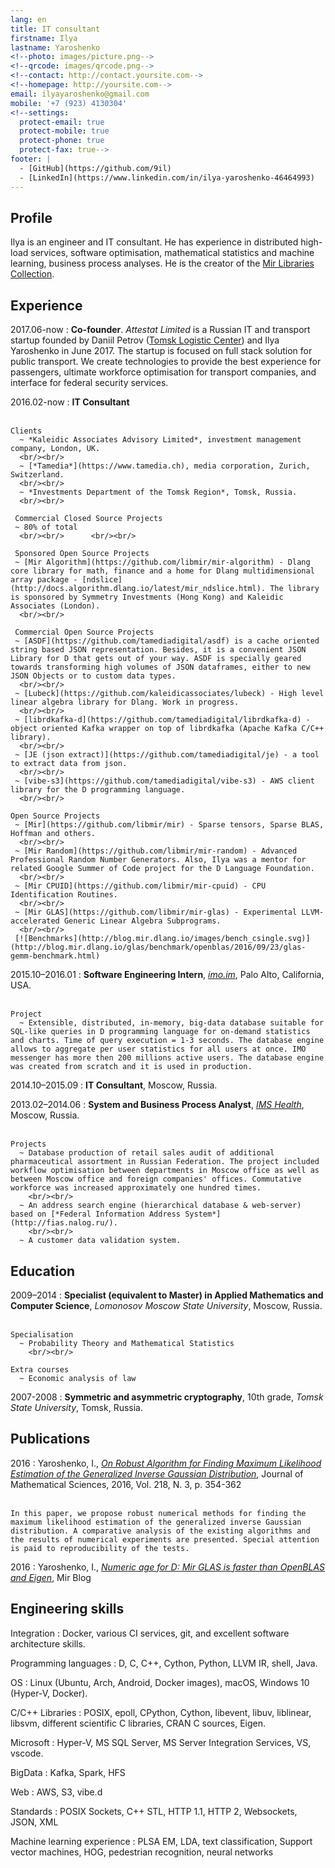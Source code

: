 ```yaml
---
lang: en
title: IT consultant
firstname: Ilya
lastname: Yaroshenko
<!--photo: images/picture.png-->
<!--qrcode: images/qrcode.png-->
<!--contact: http://contact.yoursite.com-->
<!--homepage: http://yoursite.com-->
email: ilyayaroshenko@gmail.com
mobile: '+7 (923) 4130304'
<!--settings:
  protect-email: true
  protect-mobile: true
  protect-phone: true
  protect-fax: true-->
footer: |
  - [GitHub](https://github.com/9il)
  - [LinkedIn](https://www.linkedin.com/in/ilya-yaroshenko-46464993)
---
```


Profile
-------

Ilya is an engineer and IT consultant. He has experience in distributed high-load services, software optimisation, mathematical statistics and machine learning, business process analyses. He is the creator of the [Mir Libraries Collection](https://github.com/libmir). 

Experience
----------

2017.06-now
:     **Co-founder**. *Attestat Limited* is a Russian IT and transport startup founded by Daniil Petrov ([Tomsk Logistic Center](http://logisticenter.ru/)) and Ilya Yaroshenko in June 2017. The startup is focused on full stack solution for public transport. We create technologies to provide the best experience for passengers, ultimate workforce optimisation for transport companies, and interface for federal security services.

2016.02-now
:    **IT Consultant**
		<br/><br/>

    Clients
      ~ *Kaleidic Associates Advisory Limited*, investment management company, London, UK.
      <br/><br/>
      ~ [*Tamedia*](https://www.tamedia.ch), media corporation, Zurich, Switzerland.
      <br/><br/>
      ~ *Investments Department of the Tomsk Region*, Tomsk, Russia.
      <br/><br/>

     Commercial Closed Source Projects
     ~ 80% of total
      <br/><br/>      <br/><br/>

     Sponsored Open Source Projects
     ~ [Mir Algorithm](https://github.com/libmir/mir-algorithm) - Dlang core library for math, finance and a home for Dlang multidimensional array package - [ndslice](http://docs.algorithm.dlang.io/latest/mir_ndslice.html). The library is sponsored by Symmetry Investments (Hong Kong) and Kaleidic Associates (London).   
      <br/><br/>

     Commercial Open Source Projects
     ~ [ASDF](https://github.com/tamediadigital/asdf) is a cache oriented string based JSON representation. Besides, it is a convenient JSON Library for D that gets out of your way. ASDF is specially geared towards transforming high volumes of JSON dataframes, either to new JSON Objects or to custom data types.
      <br/><br/>
     ~ [Lubeck](https://github.com/kaleidicassociates/lubeck) - High level linear algebra library for Dlang. Work in progress. 
      <br/><br/>
     ~ [librdkafka-d](https://github.com/tamediadigital/librdkafka-d) - object oriented Kafka wrapper on top of librdkafka (Apache Kafka C/C++ library). 
      <br/><br/>
     ~ [JE (json extract)](https://github.com/tamediadigital/je) - a tool to extract data from json. 
      <br/><br/>
     ~ [vibe-s3](https://github.com/tamediadigital/vibe-s3) - AWS client library for the D programming language. 
      <br/><br/>

    Open Source Projects
     ~ [Mir](https://github.com/libmir/mir) - Sparse tensors, Sparse BLAS, Hoffman and others.
      <br/><br/>
     ~ [Mir Random](https://github.com/libmir/mir-random) - Advanced Professional Random Number Generators. Also, Ilya was a mentor for related Google Summer of Code project for the D Language Foundation.
      <br/><br/>
     ~ [Mir CPUID](https://github.com/libmir/mir-cpuid) - CPU Identification Routines.
      <br/><br/>
     ~ [Mir GLAS](https://github.com/libmir/mir-glas) - Experimental LLVM-accelerated Generic Linear Algebra Subprograms.
      <br/><br/>     
     [![Benchmarks](http://blog.mir.dlang.io/images/bench_csingle.svg)](http://blog.mir.dlang.io/glas/benchmark/openblas/2016/09/23/glas-gemm-benchmark.html)

2015.10–2016.01
:    **Software Engineering Intern**, [*imo.im*](https://imo.im), Palo Alto, California, USA.
		<br/><br/>

    Project
      ~ Extensible, distributed, in-memory, big-data database suitable for SQL-like queries in D programming language for on-demand statistics and charts. Time of query execution = 1-3 seconds. The database engine allows to aggregate per user statistics for all users at once. IMO messenger has more then 200 millions active users. The database engine was created from scratch and it is used in production.

2014.10–2015.09
:    **IT Consultant**, Moscow, Russia.

2013.02–2014.06
:    **System and Business Process Analyst**, [*IMS Health*](http://www.imshealth.com/), Moscow, Russia.
		<br/><br/>

    Projects
      ~ Database production of retail sales audit of additional pharmaceutical assortment in Russian Federation. The project included workflow optimisation between departments in Moscow office as well as between Moscow office and foreign companies' offices. Commutative workforce was increased approximately one hundred times.
		<br/><br/>
      ~ An address search engine (hierarchical database & web-server) based on [*Federal Information Address System*](http://fias.nalog.ru/).
		<br/><br/>
      ~ A customer data validation system. 

Education
---------

2009–2014 
:    **Specialist (equivalent to Master) in Applied Mathematics and Computer Science**, *Lomonosov Moscow State University*, Moscow, Russia.
		<br/><br/>

    Specialisation
      ~ Probability Theory and Mathematical Statistics
		<br/><br/>

    Extra courses
      ~ Economic analysis of law

2007-2008
:    **Symmetric and asymmetric cryptography**, 10th grade, *Tomsk State University*, Tomsk, Russia.

Publications
-----------------

2016 
:    Yaroshenko, I., [*On Robust Algorithm for Finding Maximum Likelihood Estimation of the Generalized Inverse Gaussian Distribution*](https://link.springer.com/article/10.1007%2Fs10958-016-3035-3), Journal of Mathematical Sciences, 2016, Vol. 218, N. 3, p. 354-362 
		<br/><br/>

	In this paper, we propose robust numerical methods for finding the maximum likelihood estimation of the generalized inverse Gaussian distribution. A comparative analysis of the existing algorithms and the results of numerical experiments are presented. Special attention is paid to reproducibility of the tests.

2016
:    Yaroshenko, I., [*Numeric age for D: Mir GLAS is faster than OpenBLAS and Eigen*](http://blog.mir.dlang.io/glas/benchmark/openblas/2016/09/23/glas-gemm-benchmark.html), Mir Blog

Engineering skills 
------------------

Integration
:     Docker, various CI services, git, and excellent software architecture skills.

Programming languages
:    D, C, C++, Cython, Python, LLVM IR, shell, Java. 

OS
:     Linux (Ubuntu, Arch, Android, Docker images), macOS, Windows 10 (Hyper-V, Docker).

C/C++ Libraries
:    POSIX, epoll, CPython, Cython, libevent, libuv, liblinear, libsvm, different scientific C libraries, CRAN C sources, Eigen.

Microsoft
:    Hyper-V, MS SQL Server, MS Server Integration Services, VS, vscode.

BigData
:     Kafka, Spark, HFS

Web
:     AWS, S3, vibe.d

Standards
:     POSIX Sockets, C++ STL, HTTP 1.1, HTTP 2, Websockets, JSON, XML

Machine learning experience
:     PLSA EM, LDA, text classification, Support vector machines, HOG, pedestrian recognition, neural networks


